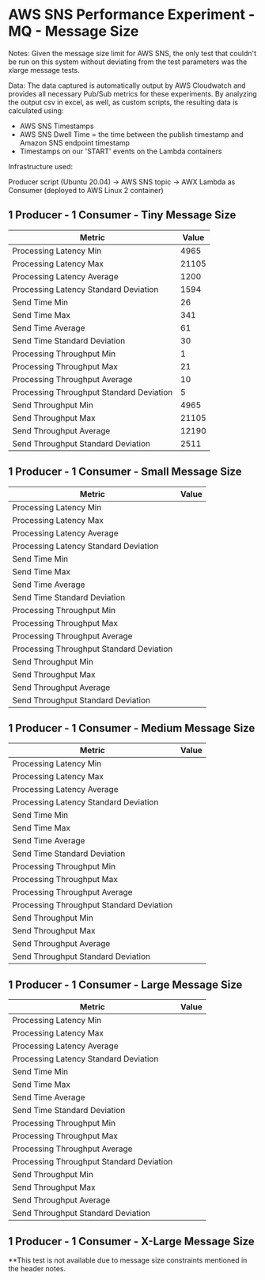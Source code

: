 # AWS SNS Performance Experiment - MQ - Message Size

Notes: Given the message size limit for AWS SNS, the only test that couldn't be run on this system without deviating from the test parameters was the xlarge message tests.

Data: The data captured is automatically output by AWS Cloudwatch and provides all necessary Pub/Sub metrics for these experiments. By analyzing the output csv in excel, as well, as custom scripts, the resulting data is calculated using:
* AWS SNS Timestamps
* AWS SNS Dwell Time = the time between the publish timestamp and Amazon SNS endpoint timestamp
* Timestamps on our 'START' events on the Lambda containers

Infrastructure used:

Producer script (Ubuntu 20.04) -> AWS SNS topic -> AWX Lambda as Consumer (deployed to AWS Linux 2 container)

## 1 Producer - 1 Consumer - Tiny Message Size

| Metric                                   | Value |
| ---------------------------------------- | ----- |
| Processing Latency Min                   |   4965    |
| Processing Latency Max                   |    21105   |
| Processing Latency Average               |    1200  |
| Processing Latency Standard Deviation    |    1594   |
| Send Time Min                            |    26   |
| Send Time Max                            |    341   |
| Send Time Average                        |    61   |
| Send Time Standard Deviation             |     30  |
| Processing Throughput Min                |    1   |
| Processing Throughput Max                |    21   |
| Processing Throughput Average            |    10   |
| Processing Throughput Standard Deviation |    5   |
| Send Throughput Min                      |    4965   |
| Send Throughput Max                      |    21105   |
| Send Throughput Average                  |    12190   |
| Send Throughput Standard Deviation       |     2511  |

## 1 Producer - 1 Consumer - Small Message Size


| Metric                                   | Value |
| ---------------------------------------- | ----- |
| Processing Latency Min                   |       |
| Processing Latency Max                   |       |
| Processing Latency Average               |       |
| Processing Latency Standard Deviation    |       |
| Send Time Min                            |       |
| Send Time Max                            |       |
| Send Time Average                        |       |
| Send Time Standard Deviation             |       |
| Processing Throughput Min                |       |
| Processing Throughput Max                |       |
| Processing Throughput Average            |       |
| Processing Throughput Standard Deviation |       |
| Send Throughput Min                      |       |
| Send Throughput Max                      |       |
| Send Throughput Average                  |       |
| Send Throughput Standard Deviation       |       |

## 1 Producer - 1 Consumer - Medium Message Size


| Metric                                   | Value |
| ---------------------------------------- | ----- |
| Processing Latency Min                   |       |
| Processing Latency Max                   |       |
| Processing Latency Average               |       |
| Processing Latency Standard Deviation    |       |
| Send Time Min                            |       |
| Send Time Max                            |       |
| Send Time Average                        |       |
| Send Time Standard Deviation             |       |
| Processing Throughput Min                |       |
| Processing Throughput Max                |       |
| Processing Throughput Average            |       |
| Processing Throughput Standard Deviation |       |
| Send Throughput Min                      |       |
| Send Throughput Max                      |       |
| Send Throughput Average                  |       |
| Send Throughput Standard Deviation       |       |

## 1 Producer - 1 Consumer - Large Message Size


| Metric                                   | Value |
| ---------------------------------------- | ----- |
| Processing Latency Min                   |       |
| Processing Latency Max                   |       |
| Processing Latency Average               |       |
| Processing Latency Standard Deviation    |       |
| Send Time Min                            |       |
| Send Time Max                            |       |
| Send Time Average                        |       |
| Send Time Standard Deviation             |       |
| Processing Throughput Min                |       |
| Processing Throughput Max                |       |
| Processing Throughput Average            |       |
| Processing Throughput Standard Deviation |       |
| Send Throughput Min                      |       |
| Send Throughput Max                      |       |
| Send Throughput Average                  |       |
| Send Throughput Standard Deviation       |       |

## 1 Producer - 1 Consumer - X-Large Message Size

**This test is not available due to message size constraints mentioned in the header notes.